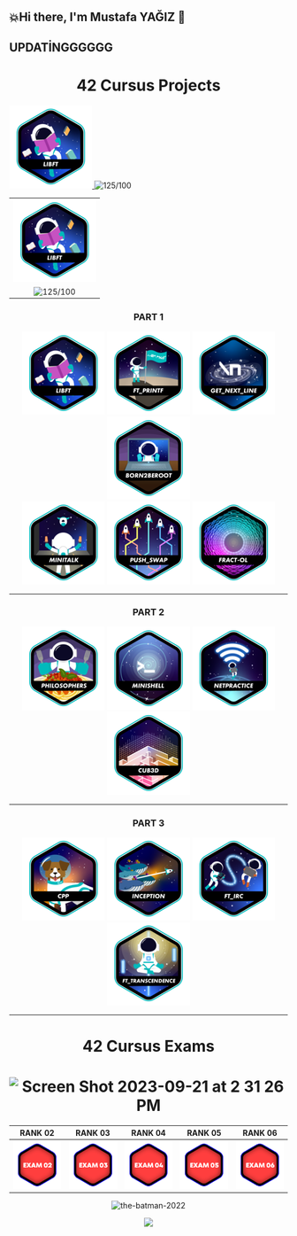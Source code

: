 ## 💥Hi there, I'm Mustafa YAĞIZ 👋
## UPDATİNGGGGGG
<h1 align="center"> 42 Cursus Projects </h1>


<div style="display: inline-block; text-align: center;">
  <a href="https://github.com/myagjz/42-libft" target="_blank">
    <img src="https://github.com/myagjz/myagjz/blob/main/42-Project-Badges/libfte.png" alt="Libft Badge">
  </a>
  <div style="margin-top: 10px; display: inline-block;">
    <img src="https://img.shields.io/badge/125%20%2F%20100-success" alt="125/100"/>
  </div>
</div>



  <table align="center">
  <tr>
    <td align="center">
      <a href="https://github.com/myagjz/42-libft" target="_blank">
        <img src="https://github.com/myagjz/myagjz/blob/main/42-Project-Badges/libfte.png" alt="Libft Badge">
      </a>
    </td>
  </tr>
  <tr>
    <td align="center">
      <img src="https://img.shields.io/badge/125%20%2F%20100-success" alt="125/100"/>
    </td>
  </tr>
</table>


 <div align="center">
    <h3 align="center">PART 1</h3>
    <a href="https://github.com/myagjz/42-libft" target="_blank"><img src="https://github.com/myagjz/myagjz/blob/main/42-Project-Badges/libfte.png" ></a>
    <a href="https://github.com/myagjz/42-ft_printf" target="_blank"><img src="https://github.com/myagjz/myagjz/blob/main/42-Project-Badges/ft_printfe.png" ></a>
    <a href="https://github.com/myagjz/42-get_next_line" target="_blank"><img src="https://github.com/myagjz/myagjz/blob/main/42-Project-Badges/get_next_linee.png" ></a>
    <a href="https://github.com/myagjz/42-Born2beroot" target="_blank"><img src="https://github.com/myagjz/myagjz/blob/main/42-Project-Badges/born2beroote.png" ></a>
</div>
 <div align="center">
    <a href="https://github.com/myagjz/42-minitalk" target="_blank"><img src="https://github.com/myagjz/myagjz/blob/main/42-Project-Badges/minitalke.png" ></a>
    <a href="https://github.com/myagjz/42-push_swap" target="_blank"><img src="https://github.com/myagjz/myagjz/blob/main/42-Project-Badges/push_swape.png" ></a>
    <a href="https://github.com/myagjz/42-fract-ol" target="_blank"><img src="https://github.com/myagjz/myagjz/blob/main/42-Project-Badges/fract-ole.png" ></a>
</div> 
<div align="center">
    
</div> 
 <hr>
<div align="center">
    <h3 align="center">PART 2</h3>
    <a href="https://github.com/myagjz/42-Philosophers" target="_blank"><img src="https://github.com/myagjz/myagjz/blob/main/42-Project-Badges/philosopherse.png" ></a>
    <a href="https://github.com/myagjz/42-minishell" target="_blank"><img src="https://github.com/myagjz/myagjz/blob/main/42-Project-Badges/minishelle.png" ></a>
    <a href="https://github.com/myagjz/NetPractice" target="_blank"><img src="https://github.com/myagjz/myagjz/blob/main/42-Project-Badges/netpracticee.png" ></a>
    <a href="https://github.com/myagjz/cub3d" target="_blank"><img src="https://github.com/myagjz/myagjz/blob/main/42-Project-Badges/cub3de.png" ></a>
</div> 
<div align="center">
    
</div> 
 <hr>
<div align="center">
    <h3 align="center">PART 3</h3>
    <a href="https://github.com/myagjz/42-CPP-Modules" target="_blank"><img src="https://github.com/myagjz/myagjz/blob/main/42-Project-Badges/cppe.png" ></a>
    <a href="https://github.com/myagjz/42-Inception" target="_blank"><img src="https://github.com/myagjz/myagjz/blob/main/42-Project-Badges/inceptione.png" ></a>
    <a href="https://github.com/myagjz/42-ft_irc" target="_blank"><img src="https://github.com/myagjz/myagjz/blob/main/42-Project-Badges/ft_irce.png" ></a>
    <a href="https://github.com/myagjz/42-ft_transcendence" target="_blank"><img src="https://github.com/myagjz/myagjz/blob/main/42-Project-Badges/ft_transcendencee.png" ></a>
</div> 
<div align="center">
    
  </div>
 <hr>

<h1 align="center"> 42 Cursus Exams </h1>
<h1 align="center"> <img width="599" alt="Screen Shot 2023-09-21 at 2 31 26 PM" src="https://github.com/myagjz/myagjz/assets/112881823/4724d39d-6cc8-4f87-9826-ff11fcf28acf"></h1>

<div align="center">
 
| RANK 02 | RANK 03 | RANK 04 | RANK 05 | RANK 06 |
|:------------------:|:------------------:|:------------------:|:------------------:|:------------------:|
| <a href="https://github.com/myagjz/42-Exam_Rank_02" target="_blank"><img src="https://github.com/myagjz/myagjz/blob/main/42-Project-Badges/Point/2.png" ></a> |<a href="https://github.com/myagjz/42-Exam_Rank_03" target="_blank"><img src="https://github.com/myagjz/myagjz/blob/main/42-Project-Badges/Point/3.png" ></a> | <a href="https://github.com/myagjz/42-Exam_Rank_04" target="_blank"><img src="https://github.com/myagjz/myagjz/blob/main/42-Project-Badges/Point/4.png" ></a> | <a href="https://github.com/myagjz/42-Exam_Rank_05" target="_blank"><img src="https://github.com/myagjz/myagjz/blob/main/42-Project-Badges/Point/5.png" ></a> | <a href="https://github.com/myagjz/42-Exam_Rank_06" target="_blank"><img src="https://github.com/myagjz/myagjz/blob/main/42-Project-Badges/Point/6.png" ></a> |

![the-batman-2022](https://github.com/myagjz/myagjz/assets/112881823/62a66408-35ff-40ff-b240-144ef52a3410)

<a href="https://visitcount.itsvg.in">
  <img src="https://visitcount.itsvg.in/api?id=myagjz&label=Profile%20Views&color=0&icon=5&pretty=false" />
</a>

<!--
**myagjz/myagjz** is a ✨ _special_ ✨ repository because its `README.md` (this file) appears on your GitHub profile.

height="120" width="120"
Here are some ideas to get you started:

- 🔭 I’m currently working on ...
- 🌱 I’m currently learning ...
- 👯 I’m looking to collaborate on ...
- 🤔 I’m looking for help with ...
- 💬 Ask me about ...
- 📫 How to reach me: ...
- 😄 Pronouns: ...
- ⚡ Fun fact: ...
-->
